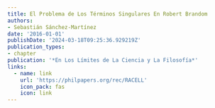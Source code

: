 ```yaml
---
title: El Problema de Los Términos Singulares En Robert Brandom
authors:
- Sebastián Sánchez-Martínez
date: '2016-01-01'
publishDate: '2024-03-18T09:25:36.929219Z'
publication_types:
- chapter
publication: '*En Los Límites de La Ciencia y La Filosofía*'
links:
  - name: link
    url: 'https://philpapers.org/rec/RACELL'
    icon_pack: fas
    icon: link
---
```

